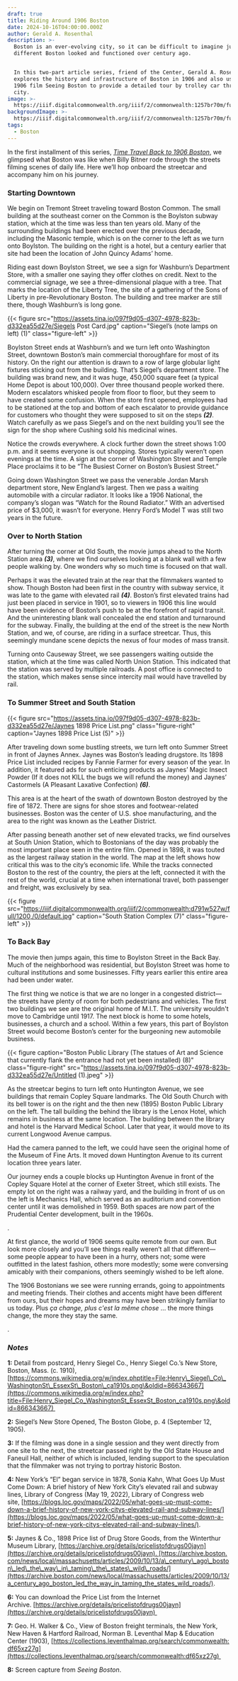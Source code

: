 ```yaml
---
draft: true
title: Riding Around 1906 Boston
date: 2024-10-16T04:00:00.000Z
author: Gerald A. Rosenthal
description: >-
  Boston is an ever-evolving city, so it can be difficult to imagine just how
  different Boston looked and functioned over century ago. 


  In this two-part article series, friend of the Center, Gerald A. Rosenthal,
  explores the history and infrastructure of Boston in 1906 and also uses the
  1906 film Seeing Boston to provide a detailed tour by trolley car through the
  city. 
image: >-
  https://iiif.digitalcommonwealth.org/iiif/2/commonwealth:1257br70m/full/1600,/0/default.jpg
backgroundImage: >-
  https://iiif.digitalcommonwealth.org/iiif/2/commonwealth:1257br70m/full/1600,/0/default.jpg
tags:
  - Boston
---
```


In the first installment of this series, *[Time Travel Back to 1906 Boston](https://www.leventhalmap.org/articles/time-travel-back-to-1906-boston/)*, we glimpsed what Boston was like when Billy Bitner rode through the streets filming scenes of daily life. Here we’ll hop onboard the streetcar and accompany him on his journey.

### Starting Downtown

We begin on Tremont Street traveling toward Boston Common. The small building at the southeast corner on the Common is the Boylston subway station, which at the time was less than ten years old. Many of the surrounding buildings had been erected over the previous decade, including the Masonic temple, which is on the corner to the left as we turn onto Boylston. The building on the right is a hotel, but a century earlier that site had been the location of John Quincy Adams’ home.

Riding east down Boylston Street, we see a sign for Washburn’s Department Store, with a smaller one saying they offer clothes on credit. Next to the commercial signage, we see a three-dimensional plaque with a tree. That marks the location of the Liberty Tree, the site of a gathering of the Sons of Liberty in pre-Revolutionary Boston. The building and tree marker are still there, though Washburn’s is long gone.

{{< figure src="https://assets.tina.io/097f9d05-d307-4978-823b-d332ea55d27e/Siegels Post Card.jpg" caption="Siegel’s (note lamps on left) (1)" class="figure-left" >}}

Boylston Street ends at Washburn’s and we turn left onto Washington Street, downtown Boston’s main commercial thoroughfare for most of its history. On the right our attention is drawn to a row of large globular light fixtures sticking out from the building. That’s Siegel’s department store. The building was brand new, and it was huge, 450,000 square feet (a typical Home Depot is about 100,000). Over three thousand people worked there. Modern escalators whisked people from floor to floor, but they seem to have created some confusion. When the store first opened, employees had to be stationed at the top and bottom of each escalator to provide guidance for customers who thought they were supposed to sit on the steps ***(2)***.  Watch carefully as we pass Siegel’s and on the next building you’ll see the sign for the shop where Cushing sold his medicinal wines.

Notice the crowds everywhere. A clock further down the street shows 1:00 p.m. and it seems everyone is out shopping. Stores typically weren’t open evenings at the time. A sign at the corner of Washington Street and Temple Place proclaims it to be “The Busiest Corner on Boston’s Busiest Street.”

Going down Washington Street we pass the venerable Jordan Marsh department store, New England’s largest. Then we pass a waiting automobile with a circular radiator. It looks like a 1906 National, the company’s slogan was “Watch for the Round Radiator.” With an advertised price of $3,000, it wasn’t for everyone. Henry Ford’s Model T was still two years in the future.

### Over to North Station

After turning the corner at Old South, the movie jumps ahead to the North Station area ***(3)***, where we find ourselves looking at a blank wall with a few people walking by. One wonders why so much time is focused on that wall.

Perhaps it was the elevated train at the rear that the filmmakers wanted to show. Though Boston had been first in the country with subway service, it was late to the game with elevated rail ***(4)***. Boston’s first elevated trains had just been placed in service in 1901, so to viewers in 1906 this line would have been evidence of Boston’s push to be at the forefront of rapid transit. And the uninteresting blank wall concealed the end station and turnaround for the subway. Finally, the building at the end of the street is the new North Station, and we, of course, are riding in a surface streetcar. Thus, this seemingly mundane scene depicts the nexus of four modes of mass transit.

Turning onto Causeway Street, we see passengers waiting outside the station, which at the time was called North Union Station. This indicated that the station was served by multiple railroads. A post office is connected to the station, which makes sense since intercity mail would have travelled by rail.

### To Summer Street and South Station

{{< figure src="https://assets.tina.io/097f9d05-d307-4978-823b-d332ea55d27e/Jaynes 1898 Price List.png" class="figure-right" caption="Jaynes 1898 Price List (5)" >}}

After traveling down some bustling streets, we turn left onto Summer Street in front of Jaynes Annex. Jaynes was Boston’s leading drugstore. Its 1898 Price List included recipes by Fannie Farmer for every season of the year. In addition, it featured ads for such enticing products as Jaynes’ Magic Insect Powder (If it does not KILL the bugs we will refund the money) and Jaynes’ Castormels (A Pleasant Laxative Confection) ***(6)***.

This area is at the heart of the swath of downtown Boston destroyed by the fire of 1872. There are signs for shoe stores and footwear-related businesses. Boston was the center of U.S. shoe manufacturing, and the area to the right was known as the Leather District.

After passing beneath another set of new elevated tracks, we find ourselves at South Union Station, which to Bostonians of the day was probably the most important place seen in the entire film. Opened in 1898, it was touted as the largest railway station in the world. The map at the left shows how critical this was to the city’s economic life. While the tracks connected Boston to the rest of the country, the piers at the left, connected it with the rest of the world, crucial at a time when international travel, both passenger and freight, was exclusively by sea.

{{< figure src="https://iiif.digitalcommonwealth.org/iiif/2/commonwealth:d791w527w/full/1200,/0/default.jpg" caption="South Station Complex (7)" class="figure-left" >}}

### To Back Bay

The movie then jumps again, this time to Boylston Street in the Back Bay. Much of the neighborhood was residential, but Boylston Street was home to cultural institutions and some businesses. Fifty years earlier this entire area had been under water.

The first thing we notice is that we are no longer in a congested district—the streets have plenty of room for both pedestrians and vehicles. The first two buildings we see are the original home of M.I.T. The university wouldn't move to Cambridge until 1917. The next block is home to some hotels, businesses, a church and a school. Within a few years, this part of Boylston Street would become Boston’s center for the burgeoning new automobile business.

{{< figure caption="Boston Public Library (The statues of Art and Science that currently flank the entrance had not yet been installed) (8)" class="figure-right" src="https://assets.tina.io/097f9d05-d307-4978-823b-d332ea55d27e/Untitled (1).jpeg" >}}

As the streetcar begins to turn left onto Huntington Avenue, we see buildings that remain Copley Square landmarks. The Old South Church with its bell tower is on the right and the then new (1895) Boston Public Library on the left. The tall building the behind the library is the Lenox Hotel, which remains in business at the same location. The building between the library and hotel is the Harvard Medical School. Later that year, it would move to its current Longwood Avenue campus.

Had the camera panned to the left, we could have seen the original home of the Museum of Fine Arts. It moved down Huntington Avenue to its current location three years later.

Our journey ends a couple blocks up Huntington Avenue in front of the Copley Square Hotel at the corner of Exeter Street, which still exists. The empty lot on the right was a railway yard, and the building in front of us on the left is Mechanics Hall, which served as an auditorium and convention center until it was demolished in 1959. Both spaces are now part of the Prudential Center development, built in the 1960s.

.

At first glance, the world of 1906 seems quite remote from our own. But look more closely and you’ll see things really weren’t all that different—some people appear to have been in a hurry, others not; some were outfitted in the latest fashion, others more modestly; some were conversing amicably with their companions, others seemingly wished to be left alone.

The 1906 Bostonians we see were running errands, going to appointments and meeting friends. Their clothes and accents might have been different from ours, but their hopes and dreams may have been strikingly familiar to us today. Plus *ça change, plus c'est la même chose* … the more things change, the more they stay the same.

.

### ***Notes***

**1:** Detail from postcard, Henry Siegel Co., Henry Siegel Co.’s New Store, Boston, Mass. (c. 1910),  [https://commons.wikimedia.org/w/index.phptitle=File:Henry\_Siegel\_Co\_WashingtonSt\_EssexSt\_Boston\_ca1910s.png\&oldid=866343667](https://commons.wikimedia.org/w/index.php?title=File:Henry_Siegel_Co_WashingtonSt_EssexSt_Boston_ca1910s.png\&oldid=866343667) 

**2:** Siegel’s New Store Opened, The Boston Globe, p. 4 (September 12, 1905).

**3:** If the filming was done in a single session and they went directly from one site to the next, the streetcar passed right by the Old State House and Faneuil Hall, neither of which is included, lending support to the speculation that the filmmaker was not trying to portray historic Boston. 

**4:** New York’s “El” began service in 1878, Sonia Kahn, What Goes Up Must Come Down: A brief history of New York City’s elevated rail and subway lines, Library of Congress (May 19, 2022), Library of Congress web site, [https://blogs.loc.gov/maps/2022/05/what-goes-up-must-come-down-a-brief-history-of-new-york-citys-elevated-rail-and-subway-lines/](https://blogs.loc.gov/maps/2022/05/what-goes-up-must-come-down-a-brief-history-of-new-york-citys-elevated-rail-and-subway-lines/).

**5:** Jaynes & Co., 1898 Price list of Drug Store Goods, from the Winterthur Museum Library, [https://archive.org/details/pricelistofdrugs00jayn](https://archive.org/details/pricelistofdrugs00jayn). [https://archive.boston.com/news/local/massachusetts/articles/2009/10/13/a\_century\_ago\_boston\_led\_the\_way\_in\_taming\_the\_states\_wild\_roads/](https://archive.boston.com/news/local/massachusetts/articles/2009/10/13/a_century_ago_boston_led_the_way_in_taming_the_states_wild_roads/).

**6:** You can download the Price List from the Internet Archive. [https://archive.org/details/pricelistofdrugs00jayn](https://archive.org/details/pricelistofdrugs00jayn) 

**7:** Geo. H. Walker & Co., View of Boston freight terminals, the New York, New Haven & Hartford Railroad, Norman B. Leventhal Map & Education Center (1903), [https://collections.leventhalmap.org/search/commonwealth:df65xz27g](https://collections.leventhalmap.org/search/commonwealth:df65xz27g) 

**8:** Screen capture from *Seeing Boston*. 
